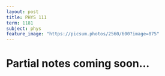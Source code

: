 ```yaml
---
layout: post
title: PHYS 111
term: 1181
subject: phys
feature_image: "https://picsum.photos/2560/600?image=875"
---
```

# Partial notes coming soon...
